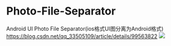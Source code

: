 # Photo-File-Separator
Android UI Photo File Separator(ios格式UI图分离为Android格式)
https://blog.csdn.net/qq_33505109/article/details/99563822
<image src="https://img-blog.csdnimg.cn/20210127141037776.png?x-oss-process=image/watermark,type_ZmFuZ3poZW5naGVpdGk,shadow_10,text_aHR0cHM6Ly9ibG9nLmNzZG4ubmV0L3FxXzMzNTA1MTA5,size_16,color_FFFFFF,t_70"/>
